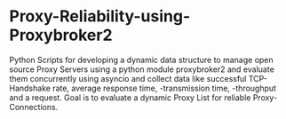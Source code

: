 # Proxy-Reliability-using-Proxybroker2
Python Scripts for developing a dynamic data structure to manage open source Proxy Servers using a python module proxybroker2 and evaluate them concurrently using asyncio and collect data like successful TCP-Handshake rate, average response time, -transmission time, -throughput and a request. Goal is to evaluate a dynamic Proxy List for reliable Proxy-Connections.
